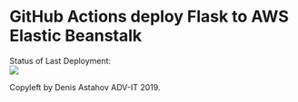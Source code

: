 # GitHub Actions deploy Flask to AWS Elastic Beanstalk




Status of Last Deployment:<br>
<img src="https://github.com/AnthonyKarpovich/github-actions-part-2-cicd-to-aws/workflows/CI-CD-Pipeline-to-AWS-ElasticBeanstalk/badge.svg?branch=master"><br>


Copyleft by Denis Astahov ADV-IT 2019.
